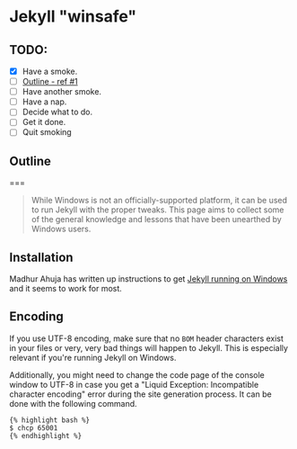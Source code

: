 Jekyll "winsafe"
==============

<!---
layout: docs
title: Jekyll on Windows
prev_section: configuration
next_section: posts
permalink: /docs/windows/
--->

TODO:
---

- [x] Have a smoke.
- [ ] [Outline - ref #1][1]
- [ ] Have another smoke.
- [ ] Have a nap.
- [ ] Decide what to do.
- [ ] Get it done.
- [ ] Quit smoking

## Outline
[1]: #1
===

> While Windows is not an officially-supported platform, it can be used to run
Jekyll with the proper tweaks. This page aims to collect some of the general
knowledge and lessons that have been unearthed by Windows users.

## Installation

Madhur Ahuja has written up instructions to get
[Jekyll running on Windows][windows-installation] and it seems to work for most.

## Encoding

If you use UTF-8 encoding, make sure that no <code>BOM</code> header
characters exist in your files or very, very bad things will happen to
Jekyll. This is especially relevant if you're running Jekyll on Windows.

Additionally, you might need to change the code page of the console window to UTF-8 
in case you get a "Liquid Exception: Incompatible character encoding" error during
the site generation process. It can be done with the following command.

```liquid
{% highlight bash %}
$ chcp 65001
{% endhighlight %}

```

[windows-installation]: http://www.madhur.co.in/blog/2011/09/01/runningjekyllwindows.html
